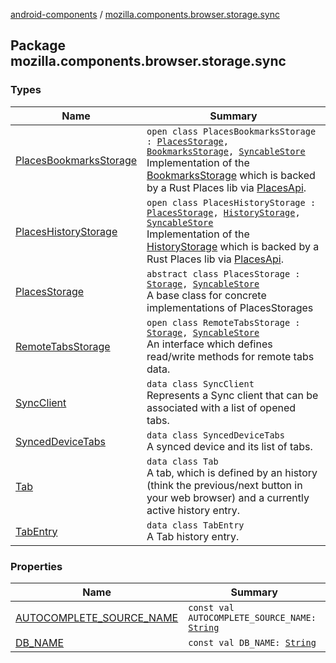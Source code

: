 [android-components](../index.md) / [mozilla.components.browser.storage.sync](./index.md)

## Package mozilla.components.browser.storage.sync

### Types

| Name | Summary |
|---|---|
| [PlacesBookmarksStorage](-places-bookmarks-storage/index.md) | `open class PlacesBookmarksStorage : `[`PlacesStorage`](-places-storage/index.md)`, `[`BookmarksStorage`](../mozilla.components.concept.storage/-bookmarks-storage/index.md)`, `[`SyncableStore`](../mozilla.components.concept.sync/-syncable-store/index.md)<br>Implementation of the [BookmarksStorage](../mozilla.components.concept.storage/-bookmarks-storage/index.md) which is backed by a Rust Places lib via [PlacesApi](#). |
| [PlacesHistoryStorage](-places-history-storage/index.md) | `open class PlacesHistoryStorage : `[`PlacesStorage`](-places-storage/index.md)`, `[`HistoryStorage`](../mozilla.components.concept.storage/-history-storage/index.md)`, `[`SyncableStore`](../mozilla.components.concept.sync/-syncable-store/index.md)<br>Implementation of the [HistoryStorage](../mozilla.components.concept.storage/-history-storage/index.md) which is backed by a Rust Places lib via [PlacesApi](#). |
| [PlacesStorage](-places-storage/index.md) | `abstract class PlacesStorage : `[`Storage`](../mozilla.components.concept.storage/-storage/index.md)`, `[`SyncableStore`](../mozilla.components.concept.sync/-syncable-store/index.md)<br>A base class for concrete implementations of PlacesStorages |
| [RemoteTabsStorage](-remote-tabs-storage/index.md) | `open class RemoteTabsStorage : `[`Storage`](../mozilla.components.concept.storage/-storage/index.md)`, `[`SyncableStore`](../mozilla.components.concept.sync/-syncable-store/index.md)<br>An interface which defines read/write methods for remote tabs data. |
| [SyncClient](-sync-client/index.md) | `data class SyncClient`<br>Represents a Sync client that can be associated with a list of opened tabs. |
| [SyncedDeviceTabs](-synced-device-tabs/index.md) | `data class SyncedDeviceTabs`<br>A synced device and its list of tabs. |
| [Tab](-tab/index.md) | `data class Tab`<br>A tab, which is defined by an history (think the previous/next button in your web browser) and a currently active history entry. |
| [TabEntry](-tab-entry/index.md) | `data class TabEntry`<br>A Tab history entry. |

### Properties

| Name | Summary |
|---|---|
| [AUTOCOMPLETE_SOURCE_NAME](-a-u-t-o-c-o-m-p-l-e-t-e_-s-o-u-r-c-e_-n-a-m-e.md) | `const val AUTOCOMPLETE_SOURCE_NAME: `[`String`](https://kotlinlang.org/api/latest/jvm/stdlib/kotlin/-string/index.html) |
| [DB_NAME](-d-b_-n-a-m-e.md) | `const val DB_NAME: `[`String`](https://kotlinlang.org/api/latest/jvm/stdlib/kotlin/-string/index.html) |
